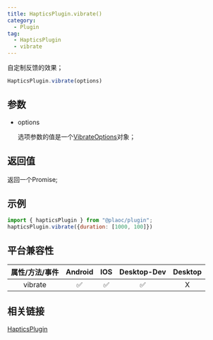```yaml
---
title: HapticsPlugin.vibrate()
category:
  - Plugin
tag:
  - HapticsPlugin
  - vibrate
---
```


自定制反馈的效果；

```js
HapticsPlugin.vibrate(options)
```

## 参数

  - options

    选项参数的值是一个[VibrateOptions](../../interface/vibrate-options/index.md)对象；

## 返回值

  返回一个Promise;
  

## 示例
```js
import { hapticsPlugin } from "@plaoc/plugin";
hapticsPlugin.vibrate({duration: [1000, 100]})
```

## 平台兼容性

| 属性/方法/事件 | Android | IOS | Desktop-Dev | Desktop |
|:------------:|:-------:|:---:|:-----------:|:-------:|
| vibrate      | ✅       | ✅  | ✅         | X       |

## 相关链接

[HapticsPlugin](./index.md)


